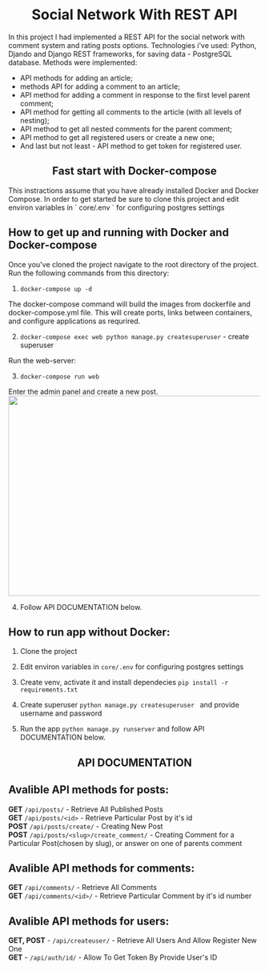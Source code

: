 <h1 align='center'>Social Network With REST API</h1>
<p> In this project I had implemented a REST API for the social network with comment system and rating posts options. 
Technologies i've used: Python, Djando and Django REST frameworks, for saving data - PostgreSQL database. 
Methods were implemented: </p>
<ul>
  <li>API methods for adding an article;</li>
  <li>methods API for adding a comment to an article;</li>
  <li>API method for adding a comment in response to the first level parent comment;</li>
  <li>API method for getting all comments to the article (with all levels of nesting);</li>
  <li>API method to get all nested comments for the parent comment;</li>
  <li>API method to get all registered users or create a new one;</li>
  <li>And last but not least - API method to get token for registered user.</li>
</ul>

<h2 align='center'>Fast start with Docker-compose</h2>
This instractions assume that you have already installed Docker and Docker Compose.
In order to get started be sure to clone this project and edit environ variables in ` core/.env ` for configuring postgres settings

## How to get up and running with Docker and Docker-compose
Once you've cloned the project navigate to the root directory of the project. Run the following commands from this directory:

1. ` docker-compose up -d `

The docker-compose command will build the images from dockerfile and docker-compose.yml file. This will create ports, links between containers, and configure applications as requrired. 

2. `docker-compose exec web python manage.py createsuperuser` - create superuser

Run the web-server:

3. ` docker-compose run web `

Enter the admin panel and create a new post.
<img src=https://user-images.githubusercontent.com/77285836/171625199-68feedd9-640d-4915-85da-ee9b10a2743a.gif width="800" height="400">

4. Follow API DOCUMENTATION below.

## How to run app without Docker: 
1. Clone the project

2. Edit environ variables in ` core/.env ` for configuring postgres settings

3. Create venv, activate it and install dependecies ` pip install -r requirements.txt `

4. Create superuser `python manage.py createsuperuser ` and provide username and  password

5. Run the app ` python manage.py runserver ` and follow API DOCUMENTATION below.

<h2 align='center'>API DOCUMENTATION<h2>

## Avalible API methods for posts:

**GET** ` /api/posts/ ` - Retrieve All Published Posts
 <br>
**GET** ` /api/posts/<id> ` - Retrieve Particular Post by it's id
<br>
**POST** ` /api/posts/create/ ` - Creating New Post
 <br>
**POST** ` /api/posts/<slug>/create_comment/ ` - Creating Comment for a Particular Post(chosen by slug), or answer on one of parents comment
<br>
  
## Avalible API methods for comments:

**GET** ` /api/comments/ ` - Retrieve All Comments
 <br>
**GET** ` /api/comments/<id>/ ` - Retrieve Particular Comment by it's id number

## Avalible API methods for users:

**GET, POST** - `/api/createuser/` - Retrieve All Users And Allow Register New One
<br>
**GET** - `/api/auth/id/` - Allow To Get Token By Provide User's ID
<br>
